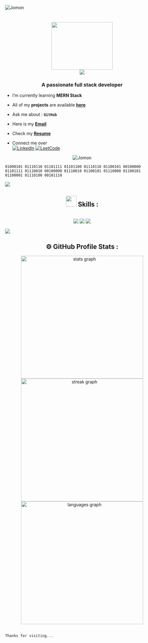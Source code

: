 <p align="left"> <img src="https://komarev.com/ghpvc/?username=Jomonh&label=Profile%20views&color=707070&style=flat" alt="Jomon" /> </p>

<h1 align="center">
<img src="https://github.com/Jomonh/Jomonh/blob/main/Assets/Programmer.gif" height="155" width="200" align="middle"/>  <br>  <img src="https://readme-typing-svg.herokuapp.com/?font=Righteous&size=35&&&color=62dafc&center=true&vCenter=true&width=500&height=70&duration=2500&lines=Hi+There+!+;+I'm+Jomon+Joy+!;" />
</h1>

<h3 align="center">A passionate full stack developer</h3>


-  I’m currently learning   **MERN Stack** 


-  All of my **projects** are available <a a href="https://jomon.vercel.app/" target="_blank">**here**</a>


-  Ask me about    : **`GitHub`**


-  Here is my <a href="mailto:jomon.workmail@gmail.com" target="_blank"> **Email**</a>


- Check my <a href="https://drive.google.com/file/d/1XdP775UPCrulyrOkFoghJPRolNHWBsZU/view?usp=drivesdk" target="_blank">**Resume**</a>


- Connect me over <br>
[![LinkedIn](https://img.shields.io/badge/linkedin-%2320232a.svg?style=normal&logo=linkedIn&logoColor=%230077B5)](https://www.linkedin.com/in/jomonh)
[![LeetCode](https://img.shields.io/badge/LeetCode-%2320232a.svg?style=normal&logo=LeetCode&logoColor=%FFA116)](https://leetcode.com/u/Jomonh/)

<p align="center"><img src="https://github-profile-trophy.vercel.app/?username=Jomonh" target="_blank" alt="Jomon" /> </p>

```
01000101 01110110 01101111 01101100 01110110 01100101 00100000 01101111 01110010 00100000 01110010 01100101 01110000 01100101 01100001 01110100 00101110 

```
<img src="https://raw.githubusercontent.com/Jomonh/Jomonh/main/Assets/horizontal%20line%20.gif"><br>

## <div align="center"><img src = "https://github.com/Jomonh/Jomonh/blob/main/Assets/Coder.gif" width = 35px> Skills :
  </div>

<br/>
<div align="center">
    <img src="https://skillicons.dev/icons?i=java,python,html,css,javascript,typescript" />
    <img src="https://skillicons.dev/icons?i=tailwind,bootstrap,react,redux,nextjs,nodejs"/>
  <img src="https://skillicons.dev/icons?i=expressjs,mongodb,mysql,git,github,firebase"/>
</div>

<img src="https://raw.githubusercontent.com/Jomonh/Jomonh/main/Assets/horizontal%20line%20.gif"><br>

## <div align="center">⚙ GitHub Profile Stats :

<div align="center">
<img src="https://github-readme-stats.vercel.app/api?username=Jomonh&theme=react&show_icons=true&hide_border=true&count_private=true" alt="stats graph" width="400" /><br>
<img src="https://github-readme-streak-stats.herokuapp.com/?user=Jomonh&theme=react&hide_border=true" alt="streak graph" width="400"/><br>
<img src="https://github-readme-stats.vercel.app/api/top-langs/?username=Jomonh&theme=react&show_icons=true&hide_border=true&layout=compact" alt="languages graph" width="400" />
</div>

<br>
                                    
```Thanks for visiting...```

